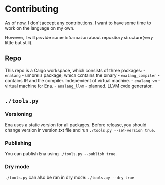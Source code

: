 # Contributing

As of now, I don't accept any contributions. I want to have some time to work on the language on my own.

However, I will provide some information about repository structure(very little but still).

## Repo

This repo is a Cargo workspace, which consists of three packages:
    - `enalang` - umbrella package, which contains the binary 
    - `enalang_compiler` - contains IR and the compiler. Independent of virtual machine.
    - `enalang_vm` - virtual machine for Ena.
    - `enalang_llvm` - planned. LLVM code generator.

## `./tools.py`

### Versioning

Ena uses a static version for all packages. Before release, you should change version in version.txt file and
run `./tools.py --set-version true`.

### Publishing

You can publish Ena using `./tools.py --publish true`.

### Dry mode

`./tools.py` can also be ran in dry mode: `./tools.py --dry true`